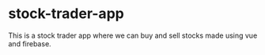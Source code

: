 # stock-trader-app
This is a stock trader app where we can buy and sell stocks made using vue and firebase. 
